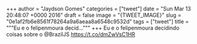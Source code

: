 
+++
author = "Jaydson Gomes"
categories = ["tweet"]
date = "Sun Mar 13 20:48:07 +0000 2016"
draft = false
image = "{TWEET_IMAGE}"
slug = "0e1af2fb6e8561f78264a9a6aeaa8a6548c9532d"
tags = ["tweet"]
title = """Eu e o felipenmoura decid..."""
+++
Eu e o felipenmoura decidindo coisas sobre o @BrazilJS https://t.co/dmZwVsC1HR
